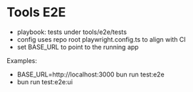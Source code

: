 # Tools E2E

- playbook: tests under tools/e2e/tests
- config uses repo root playwright.config.ts to align with CI
- set BASE_URL to point to the running app

Examples:

- BASE_URL=http://localhost:3000 bun run test:e2e
- bun run test:e2e:ui

